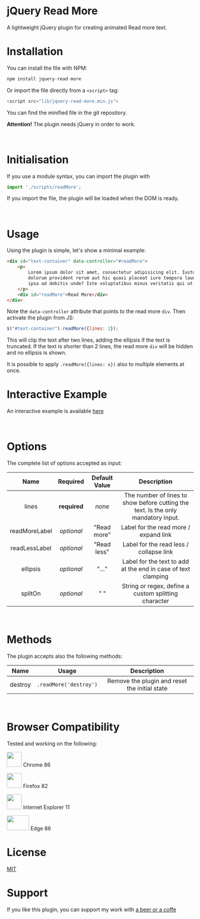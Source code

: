 # jQuery Read More

A lightweight jQuery plugin for creating animated Read more text.


# **Installation**

You can install the file with NPM:

```js
npm install jquery-read-more
```

Or import the file directly from a `<script>` tag:

```js
<script src="lib/jquery-read-more.min.js">
```

You can find the minified file in the git repository.

**Attention!** The plugin needs jQuery in order to work.

<br/>

# **Initialisation**

If you use a module syntax, you can import the plugin with

```js
import './scripts/readMore';
```

If you import the file, the plugin will be loaded when the DOM is ready.

<br/>

# **Usage**

Using the plugin is simple, let's show a minimal example:

```html
<div id="text-container" data-controller="#readMore">
    <p>
        Lorem ipsum dolor sit amet, consectetur adipisicing elit. Iusto, optio,
        dolorum provident rerum aut hic quasi placeat iure tempora laudantium
        ipsa ad debitis unde? Iste voluptatibus minus veritatis qui ut.
    </p>
    <div id="readMore">Read More</div>
</div>
```

Note the `data-controller` attribute that points to the read more `div`. Then activate the plugin from JS:

```js
$("#text-container").readMore({lines: 2});
```

This will clip the text after two lines, adding the ellipsis if the text is truncated.
If the text is shorter than 2 lines, the read more `div` will be hidden and no ellipsis is shown.

It is possible to apply `.readMore({lines: x})` also to multiple elements at once.

# **Interactive Example**

An interactive example is available [here](https://github.com/AndreF010203/jQuery-Read-More)

<br/>

# **Options**

The complete list of options accepted as input:

| Name   |      Required      |  Default Value |  Description |
|:----------:|:-------------:|:------:|:------:|
| lines |   **required** | *none* | The number of lines to show before cutting the text. Is the only mandatory input. |
| readMoreLabel |    *optional*   |   "Read more" | Label for the read more / expand link  |
| readLessLabel | *optional* |    "Read less"  | Label for the read less / collapse link  |
| ellipsis | *optional* |    "..." | Label for the text to add at the end in case of text clamping |
| splitOn | *optional* |    " " | String or regex, define a custom splitting character |

<br/>

# **Methods**

The plugin accepts also the following methods:

| Name   | Usage |     Description      |
|:------:|:-----:|:--------------------:|
| destroy   | `.readMore('destroy')` |     Remove the plugin and reset the initial state      |

<br/>


# **Browser Compatibility**

Tested and working on the following:

<img src="https://upload.wikimedia.org/wikipedia/commons/thumb/a/a5/Google_Chrome_icon_%28September_2014%29.svg/768px-Google_Chrome_icon_%28September_2014%29.svg.png" width="40" height="40"> <span>Chrome 86</span>

<img src="https://upload.wikimedia.org/wikipedia/commons/thumb/a/a0/Firefox_logo%2C_2019.svg/815px-Firefox_logo%2C_2019.svg.png" width="40" height="40"> <span>Firefox 82</span>

<img src="https://upload.wikimedia.org/wikipedia/commons/thumb/1/18/Internet_Explorer_10%2B11_logo.svg/1200px-Internet_Explorer_10%2B11_logo.svg.png" width="40" height="40"> <span>Internet Explorer 11</span>

<img src="https://pic.clubic.com/v1/images/1755232/raw" width="60" height="40"> <span>Edge 86</span>


# **License**

[MIT](./LICENSE)

# **Support**

If you like this plugin, you can support my work with [a beer or a coffe](https://paypal.me/afacchini1)